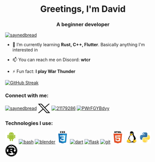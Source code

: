 <h1 align="center">Greetings, I'm David</h1>
<h3 align="center">A beginner developer</h3>

<p align="left"> <a href="https://twitter.com/saynedbread" target="blank"><img src="https://img.shields.io/twitter/follow/saynedbread?logo=x&style=for-the-badge" alt="saynedbread" /></a> </p>

- 🌱 I’m currently learning **Rust, C++, Flutter**. Basically anything I'm interested in

- 📫 You can reach me on Discord: **wtcr**

- ⚡ Fun fact: **I play War Thunder**


[![GitHub Streak](https://github-readme-streak-stats.herokuapp.com?user=CyntexMore&theme=catppuccin-mocha&date_format=M%20j%5B%2C%20Y%5D&hide_longest_streak=true)](https://git.io/streak-stats)


<h3 align="left">Connect with me:</h3>
<p align="left">
<a href="https://dev.to/saynedbread" target="blank"><img align="center" src="https://raw.githubusercontent.com/rahuldkjain/github-profile-readme-generator/master/src/images/icons/Social/devto.svg" alt="saynedbread" height="30" width="40" /></a>
<a href="https://twitter.com/saynedbread" target="blank"><img align="center" src="https://raw.githubusercontent.com/simple-icons/simple-icons/develop/icons/x.svg" alt="saynedbread" height="30" width="40" /></a>
<a href="https://stackoverflow.com/users/21179286" target="blank"><img align="center" src="https://raw.githubusercontent.com/rahuldkjain/github-profile-readme-generator/master/src/images/icons/Social/stack-overflow.svg" alt="21179286" height="30" width="40" /></a>
<a href="https://discord.gg/PWrFGYBdvy" target="blank"><img align="center" src="https://raw.githubusercontent.com/rahuldkjain/github-profile-readme-generator/master/src/images/icons/Social/discord.svg" alt="PWrFGYBdvy" height="30" width="40" /></a>
</p>

<h3 align="left">Technologies I use:</h3>
<p align="left">
<a href="https://developer.android.com" target="_blank" rel="noreferrer"><img src="https://raw.githubusercontent.com/devicons/devicon/master/icons/android/android-original-wordmark.svg" alt="android" width="40" height="40"/></a>
<a href="https://www.gnu.org/software/bash/" target="_blank" rel="noreferrer"><img src="https://www.vectorlogo.zone/logos/gnu_bash/gnu_bash-icon.svg" alt="bash" width="40" height="40"/></a>
<a href="https://www.blender.org/" target="_blank" rel="noreferrer"><img src="https://download.blender.org/branding/community/blender_community_badge_white.svg" alt="blender" width="40" height="40"/></a>
<a href="https://www.w3schools.com/css/" target="_blank" rel="noreferrer"><img src="https://raw.githubusercontent.com/devicons/devicon/master/icons/css3/css3-original-wordmark.svg" alt="css3" width="40" height="40"/></a>
<a href="https://dart.dev" target="_blank" rel="noreferrer"><img src="https://www.vectorlogo.zone/logos/dartlang/dartlang-icon.svg" alt="dart" width="40" height="40"/></a>
<a href="https://flask.palletsprojects.com/" target="_blank" rel="noreferrer"><img src="https://www.vectorlogo.zone/logos/pocoo_flask/pocoo_flask-icon.svg" alt="flask" width="40" height="40"/></a>
<a href="https://git-scm.com/" target="_blank" rel="noreferrer"><img src="https://www.vectorlogo.zone/logos/git-scm/git-scm-icon.svg" alt="git" width="40" height="40"/></a>
<a href="https://www.w3.org/html/" target="_blank" rel="noreferrer"><img src="https://raw.githubusercontent.com/devicons/devicon/master/icons/html5/html5-original-wordmark.svg" alt="html5" width="40" height="40"/></a>
<a href="https://www.linux.org/" target="_blank" rel="noreferrer"><img src="https://raw.githubusercontent.com/devicons/devicon/master/icons/linux/linux-original.svg" alt="linux" width="40" height="40"/></a>
<a href="https://www.python.org" target="_blank" rel="noreferrer"><img src="https://raw.githubusercontent.com/devicons/devicon/master/icons/python/python-original.svg" alt="python" width="40" height="40"/></a>
<a href="https://www.rust-lang.org" target="_blank" rel="noreferrer"><img src="https://raw.githubusercontent.com/devicons/devicon/master/icons/rust/rust-plain.svg" alt="rust" width="40" height="40"/></a>
</p>

